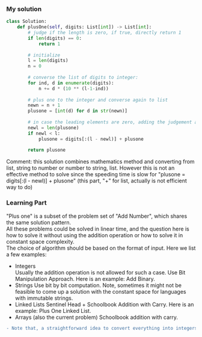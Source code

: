 ### My solution
```Python
class Solution:
    def plusOne(self, digits: List[int]) -> List[int]:
        # judge if the length is zero, if true, directly return 1
        if len(digits) == 0:
            return 1
        
        # initialize 
        l = len(digits)
        n = 0
        
        # converse the list of digits to integer:
        for ind, d in enumerate(digits):
            n += d * (10 ** (l-1-ind))
        
        # plus one to the integer and converse again to list
        newn = n + 1
        plusone = [int(d) for d in str(newn)]
        
        # in case the leading elements are zero, adding the judgement and completion
        newl = len(plusone)
        if newl < l:
            plusone = digits[:(l - newl)] + plusone
        
        return plusone
```

Comment: this solution combines mathematics method and converting from list, string to number or number to string, list. However this is not an effective method to solve since
the speeding time is slow for "plusone = digits[:(l - newl)] + plusone" (this part, "+" for list, actually is not efficient way to do)


### Learning Part
"Plus one" is a subset of the problem set of "Add Number", which shares the same solution pattern.  
All these problems could be solved in linear time, and the question here is how to solve it without using the addition operation or how to solve it in constant space complexity.   
The choice of algorithm should be based on the format of input. Here we list a few examples:
- Integers  
Usually the addition operation is not allowed for such a case. Use Bit Manipulation Approach. Here is an example: Add Binary.  
- Strings
Use bit by bit computation. Note, sometimes it might not be feasible to come up a solution with the constant space for languages with immutable strings.
- Linked Lists
Sentinel Head + Schoolbook Addition with Carry. Here is an example: Plus One Linked List.  
- Arrays (also the current problem)
Schoolbook addition with carry.

```diff
- Note that, a straightforward idea to convert everything into integers and then apply the addition could be risky, especially for the implementation in Java, due to the potential integer overflow issue.
```








